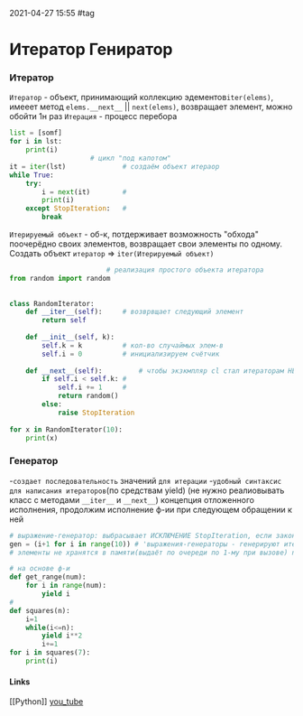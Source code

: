 2021-04-27 15:55
#tag
# Итератор Гениратор
### Итератор
`Итератор` - объект, принимающий коллекцию эдементов`iter(elems)`, имееет метод `elems.__next__` || `next(elems)`, возвращает элемент, можно обойти 1н раз 
`Итерация` - процесс перебора 
```py
list = [somf] 
for i in lst:  
    print(i)  
  					# цикл "под капотом"
it = iter(lst)  			# создаём объект итераор
while True:  			
    try:  				
        i = next(it)  		# 
        print(i)  
    except StopIteration:	# 
        break
```
`Итерируемый объект` - об-к, потдерживает возможность "обхода" поочерёдно своих элементов, возвращает свои элементы по одному.  Создать объект `итератор` => `iter(Итерируемый объект)`
```py						
						# реализация простого объекта итератора
from random import random  
  
  
class RandomIterator:  
    def __iter__(self):  	# возврвщает следующий элемент 
        return self  
  
 	def __init__(self, k):  
        self.k = k  		# кол-во случаймых элем-в
        self.i = 0  		# инициализируем счётчик
  
 	def __next__(self):  		# чтобы экзкмпляр cl стал итераторам НЕОБХОДИМ метод next
        if self.i < self.k: #  
            self.i += 1  	# 
 			return random()  
        else:  
            raise StopIteration  
  
for x in RandomIterator(10):  
    print(x)

```
### Генератор
-`создает последовательность` значений `для итерации`
-`удобный синтаксис для написания итераторов`(по средствам yield) (не нужно реалиовывать класс с методами `__iter__` и `__next__`)
концепция отложенного исполнения, продолжим исполнение ф-ии при следующем обращении к ней

```py
# выражение-генератор: выбрасывает ИСКЛЮЧЕНИЕ StopIteration, если закончились элементы
gen = (i+1 for i in range(10)) # 'выражения-генераторы - генерируют итератор'
# элементы не хранятся в памяти(выдаёт по очереди по 1-му при вызове) next()

# на основе ф-и
def get_range(num):  
    for i in range(num):  
        yield i
# 
def squares(n):
    i=1
    while(i<=n):
        yield i**2
        i+=1
for i in squares(7):
    print(i)		
```

#### Links
[[Python]]
[you_tube](https://www.youtube.com/watch?v=vn6bV6BYm7w&list=PLwWxlJniY3NzqGM0Kjmd_zmUqqH3pUSYL&index=31)
